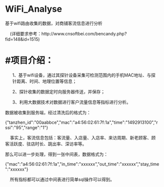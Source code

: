 # WiFi_Analyse
<p>基于wifi路由收集的数据，对商铺客流信息进行分析</p>
<p>&nbsp;&nbsp;&nbsp;&nbsp;(详细要求参考：http://www.cnsoftbei.com/bencandy.php?fid=148&id=1515)</p>
<h1>#项目介绍：</h1>
<ul>1、基于wifi设备，通过其探针设备采集可检测范围内的手机MAC地址、与探针距离、时间、地理位置等信息；</ul>
<ul>2、探针收集的数据定时向服务器传送，并保存；</ul>
<ul>3、利用大数据技术对数据进行客户流量信息等指标进行分析。</ul>
<p>数据被收集到服务端，经过清洗后的格式为：</p>
<p>{"tanzhen_id":"00aabbce","mac":"a4:56:02:61:7f:1a","time":"1492913100","rssi":"95","range":"1"}</p>
<p>&nbsp;&nbsp;&nbsp;&nbsp;事实上，客流信息包括：客流量、入店量、入店率、来访周期、新老顾客、顾客活跃度、驻店时长、跳出率、深访率等。</p>
<p>那么可以进一步处理，得到一张中间表，数据格式为：</p>
<p>{"mac":"a4:56:02:61:7f:1a","in_time":"xxxxxx","out_time":"xxxxxx","stay_time":"xxxxxx"}</p>
<p>&nbsp;&nbsp;&nbsp;&nbsp;所有指标都可以通过中间表进行简单sql操作可以得到。</p>
